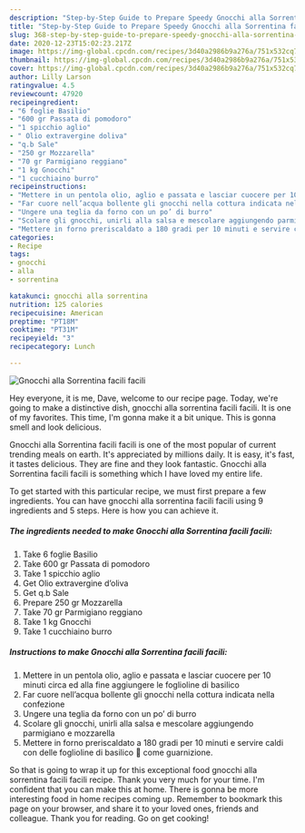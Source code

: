```yaml
---
description: "Step-by-Step Guide to Prepare Speedy Gnocchi alla Sorrentina facili facili"
title: "Step-by-Step Guide to Prepare Speedy Gnocchi alla Sorrentina facili facili"
slug: 368-step-by-step-guide-to-prepare-speedy-gnocchi-alla-sorrentina-facili-facili
date: 2020-12-23T15:02:23.217Z
image: https://img-global.cpcdn.com/recipes/3d40a2986b9a276a/751x532cq70/gnocchi-alla-sorrentina-facili-facili-recipe-main-photo.jpg
thumbnail: https://img-global.cpcdn.com/recipes/3d40a2986b9a276a/751x532cq70/gnocchi-alla-sorrentina-facili-facili-recipe-main-photo.jpg
cover: https://img-global.cpcdn.com/recipes/3d40a2986b9a276a/751x532cq70/gnocchi-alla-sorrentina-facili-facili-recipe-main-photo.jpg
author: Lilly Larson
ratingvalue: 4.5
reviewcount: 47920
recipeingredient:
- "6 foglie Basilio"
- "600 gr Passata di pomodoro"
- "1 spicchio aglio"
- " Olio extravergine doliva"
- "q.b Sale"
- "250 gr Mozzarella"
- "70 gr Parmigiano reggiano"
- "1 kg Gnocchi"
- "1 cucchiaino burro"
recipeinstructions:
- "Mettere in un pentola olio, aglio e passata e lasciar cuocere per 10 minuti circa ed alla fine aggiungere le foglioline di basilico"
- "Far cuore nell’acqua bollente gli gnocchi nella cottura indicata nella confezione"
- "Ungere una teglia da forno con un po’ di burro"
- "Scolare gli gnocchi, unirli alla salsa e mescolare aggiungendo parmigiano e mozzarella"
- "Mettere in forno preriscaldato a 180 gradi per 10 minuti e servire caldi con delle foglioline di basilico 🌿 come guarnizione."
categories:
- Recipe
tags:
- gnocchi
- alla
- sorrentina

katakunci: gnocchi alla sorrentina 
nutrition: 125 calories
recipecuisine: American
preptime: "PT18M"
cooktime: "PT31M"
recipeyield: "3"
recipecategory: Lunch

---
```



![Gnocchi alla Sorrentina facili facili](https://img-global.cpcdn.com/recipes/3d40a2986b9a276a/751x532cq70/gnocchi-alla-sorrentina-facili-facili-recipe-main-photo.jpg)

Hey everyone, it is me, Dave, welcome to our recipe page. Today, we're going to make a distinctive dish, gnocchi alla sorrentina facili facili. It is one of my favorites. This time, I'm gonna make it a bit unique. This is gonna smell and look delicious.

Gnocchi alla Sorrentina facili facili is one of the most popular of current trending meals on earth. It's appreciated by millions daily. It is easy, it's fast, it tastes delicious. They are fine and they look fantastic. Gnocchi alla Sorrentina facili facili is something which I have loved my entire life.




To get started with this particular recipe, we must first prepare a few ingredients. You can have gnocchi alla sorrentina facili facili using 9 ingredients and 5 steps. Here is how you can achieve it.

<!--inarticleads1-->

##### The ingredients needed to make Gnocchi alla Sorrentina facili facili:

1. Take 6 foglie Basilio
1. Take 600 gr Passata di pomodoro
1. Take 1 spicchio aglio
1. Get  Olio extravergine d’oliva
1. Get q.b Sale
1. Prepare 250 gr Mozzarella
1. Take 70 gr Parmigiano reggiano
1. Take 1 kg Gnocchi
1. Take 1 cucchiaino burro




<!--inarticleads2-->

##### Instructions to make Gnocchi alla Sorrentina facili facili:

1. Mettere in un pentola olio, aglio e passata e lasciar cuocere per 10 minuti circa ed alla fine aggiungere le foglioline di basilico
1. Far cuore nell’acqua bollente gli gnocchi nella cottura indicata nella confezione
1. Ungere una teglia da forno con un po’ di burro
1. Scolare gli gnocchi, unirli alla salsa e mescolare aggiungendo parmigiano e mozzarella
1. Mettere in forno preriscaldato a 180 gradi per 10 minuti e servire caldi con delle foglioline di basilico 🌿 come guarnizione.




So that is going to wrap it up for this exceptional food gnocchi alla sorrentina facili facili recipe. Thank you very much for your time. I'm confident that you can make this at home. There is gonna be more interesting food in home recipes coming up. Remember to bookmark this page on your browser, and share it to your loved ones, friends and colleague. Thank you for reading. Go on get cooking!
